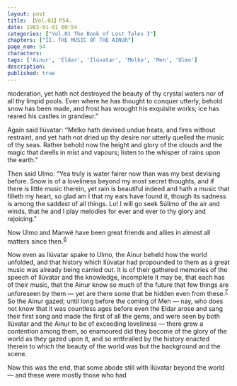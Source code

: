 ```yaml
---
layout: post
title: 【Vol.01】P54.
date: 1983-01-01 00:54
categories: ["Vol.01 The Book of Lost Tales I"]
chapters: ["II. THE MUSIC OF THE AINUR"]
page_num: 54
characters: 
tags: ['Ainur', 'Eldar', 'Ilúvatar', 'Melko', 'Men', 'Ulmo']
description: 
published: true
---
```


<p style="text-indent: 0;">
moderation, yet hath not destroyed the beauty of thy crystal waters nor of all thy limpid pools. Even where he has thought to conquer utterly, behold snow has been made, and frost has wrought his exquisite works; ice has reared his castles in grandeur.”
</p>

Again said Ilúvatar: ‘‘Melko hath devised undue heats, and fires without restraint, and yet hath not dried up thy desire nor utterly quelled the music of thy seas. Rather behold now the height and glory of the clouds and the magic that dwells in mist and vapours; listen to the whisper of rains upon the earth.”

Then said Ulmo: “Yea truly is water fairer now than was my best devising before. Snow is of a loveliness beyond my most secret thoughts, and if there is little music therein, yet rain is beautiful indeed and hath a music that filleth my heart, so glad am I that my ears have found it, though its sadness is among the saddest of all things. Lo! I will go seek Súlimo of the air and winds, that he and I play melodies for ever and ever to thy glory and rejoicing.”

Now Ulmo and Manwë have been great friends and allies in almost all matters since then.<SUP>[6]({{site.baseurl}}/vol01-p58)</SUP>

Now even as Ilúvatar spake to Ulmo, the Ainur beheld how the world unfolded, and that history which Ilúvatar had propounded to them as a great music was already being carried out. It is of their gathered memories of the speech of Ilúvatar and the knowledge, incomplete it may be, that each has of their music, that the Ainur know so much of the future that few things are unforeseen by them — yet are there some that be hidden even from these.<SUP>[7]({{site.baseurl}}/vol01-p58)</SUP> So the Ainur gazed; until long before the coming of Men — nay, who does not know that it was countless ages before even the Eldar arose and sang their first song and made the first of all the gems, and were seen by both Ilúvatar and the Ainur to be of exceeding loveliness — there grew a contention among them, so enamoured did they become of the glory of the world as they gazed upon it, and so enthralled by the history enacted therein to which the beauty of the world was but the background and the scene.

Now this was the end, that some abode still with Ilúvatar beyond the world — and these were mostly those who had

